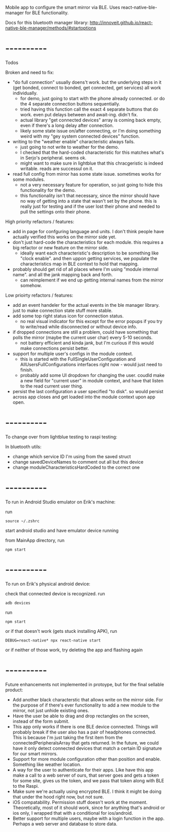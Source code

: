 Mobile app to configure the smart mirror via BLE.
Uses react-native-ble-manager for BLE functionality.

Docs for this bluetooth manager library:
http://innoveit.github.io/react-native-ble-manager/methods/#startoptions

# ----------

Todos

Broken and need to fix:
- "do full connection" usually doens't work. but the underlying steps in it (get bonded, connect to bonded, get connected, get services) all work individually.
   - for demo, just going to start with the phone already connected. or do the 4 separate connection buttons sequentially.
   - tried having this function call the exact 4 separate buttons that do work. even put delays between and await-ing. didn't fix.
   - actual library "get connected devices" array is coming back empty, even if there's a long delay after connection.
   - likely some state issue on/after connecting, or I'm doing something weird with my "gey system connected devices" function.
- writing to the "weather enable" characteristic always fails.
   - just going to not write to weather for the demo.
   - I checked that the hard-coded characteristic for this matches what's in Serjo's peripheral. seems ok.
   - might want to make sure in lightblue that this chracgeristic is indeed writable. reads are successul on it.
- read full config from mirror has some state issue. sometimes works for some modules.
   - not a very necessary feature for operation, so just going to hide this functionality for the demo.
   - this functionality isn't that necessary, since the mirror should have no way of getting into a state that wasn't set by the phone. this is really just for testing and if the user lost their phone and needed to pull the settings onto their phone.

High priority refactors / features:
- add in page for confguring language and units. I don't think people have actually verified this works on the mirror side yet.
- don't just hard-code the characteristics for each module. this requires a big refactor or new feature on the mirror side.
   - ideally want each characteristic's description to be something like "clock enable". and then uppon getting services, we populate the characteristics map in BLE context to hold that mapping.
- probably should get rid of all places where I'm using "module internal name". and all the jank mapping back and forth.
   - can reimplement if we end up getting internal names from the mirror somehow.

Low prioirty refactors / features:
- add an event handeler for the actual events in the ble manager library. just to make connection state stuff more stable.
- add some top right status icon for connection status.
   - no real visual indicator for this except for the error popups if you try to write/read while disconnected or without device info.
- if dropped connections are still a problem, could have something that polls the mirror (maybe the current user char) every 5-10 seconds.
   - not battery efficient and kinda jank, but I'm curious if this would make connections persist better.
- support for multiple user's configs in the module context.
   - this is started with the FullSingleUserConfiguration and AllUsersFullConfigurations interfaces right now - would just need to finish.
   - probably add some UI dropdown for changing the user. coudld make a new field for "current user" in module context, and have that listen to the read current user thing.
- persist the last configuration a user specified "to disk". so would persist across app closes and get loaded into the module context upon app open.

# ----------

To change over from lightblue testing to raspi testing:

In bluetooth utils:
   - change which service ID I'm using from the saved struct
   - change savedDeviceNames to comment out all but this device
   - change moduleCharacteristicsHardCoded to the correct one

# ----------

To run in Android Studio emulator on Erik's machine:

run
```
source ~/.zshrc
```

start android studio and have emulator device running

from MainApp directory, run
```
npm start
```

# ----------

To run on Erik's physical android device:

check that connected device is recognized. run
```
adb devices
```

run
```
npm start
```

or if that doesn't work (gets stuck installing APK), run
```
DEBUG=react-native* npx react-native start
```

or if neither of those work, try deleting the app and flashing again

# ----------

Future enhancements not implemented in protoype, but for the final sellable product:
- Add another black characterstic that allows write on the mirror side. For the purpose of if there's ever functionality to add a new module to the mirror, not just unhide existing ones.
- Have the user be able to drag and drop rectangles on the screen, instead of the form submit.
- This app only works if there is one BLE device connected. Things will probably break if the user also has a pair of headphones connected. This is because I'm just taking the first item from the connectedPeripheralsArray that gets returned. In the future, we could have it only detect connected devices that match a certain ID signature for our smart mirrors.
- Support for more module configuration other than position and enable. Something like weather location.
- A way for the user to authenticate for their apps. Like have this app make a call to a web server of ours, that server goes and gets a token for some site, gives us the token, and we pass that token along with BLE to the Raspi.
- Make sure we're actually using encrypted BLE. I think it might be doing that under the hood right now, but not sure.
- iOS compatability. Permission stuff doesn't work at the moment. Theoretically, most of it should work, since for anything that's android or ios only, I wrapped that with a conditional for ios/android.
- Better support for multiple users, maybe with a login function in the app. Perhaps a web server and database to store data.